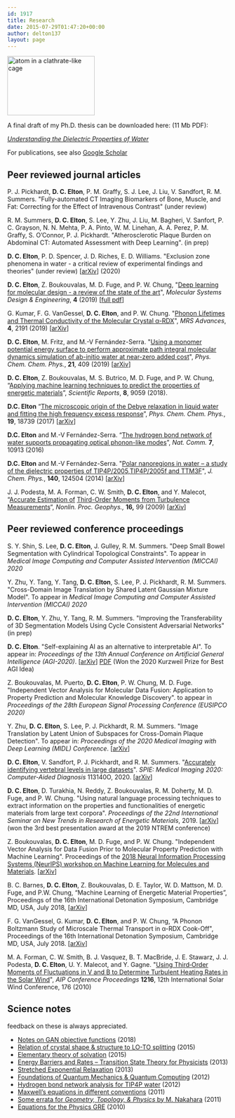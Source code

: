 ```yaml
---
id: 1917
title: Research
date: 2015-07-29T01:47:20+00:00
author: delton137
layout: page
---
```


<img class="alignright" src="http://www.danielcelton.com/wp-content/uploads/2015/09/waterbinding2-300x204.png" alt="atom in a clathrate-like cage" width="199" height="135" srcset="http://www.moreisdifferent.com/wp-content/uploads/2015/09/waterbinding2-300x204.png 300w, http://www.moreisdifferent.com/wp-content/uploads/2015/09/waterbinding2-768x523.png 768w, http://www.moreisdifferent.com/wp-content/uploads/2015/09/waterbinding2-1024x698.png 1024w, http://www.moreisdifferent.com/wp-content/uploads/2015/09/waterbinding2-1200x818.png 1200w, http://www.moreisdifferent.com/wp-content/uploads/2015/09/waterbinding2.png 1573w" sizes="(max-width: 199px) 100vw, 199px" />

A final draft of my Ph.D. thesis can be downloaded here: (11 Mb PDF):

*[Understanding the Dielectric Properties of Water](http://www.moreisdifferent.com/wp-content/uploads/2014/11/Daniel_Elton_Thesis_Final_Copy.pdf)*

For publications, see also [Google Scholar](https://scholar.google.com/citations?user=KG0pbOYAAAAJ)

## Peer reviewed journal articles
P. J. Pickhardt, **D. C. Elton**, P. M. Graffy, S. J. Lee, J. Liu, V. Sandfort, R. M. Summers. "Fully-automated CT Imaging Biomarkers of Bone, Muscle, and Fat: Correcting for the Effect of Intravenous Contrast" (under review)

R. M. Summers, **D. C. Elton**, S. Lee, Y. Zhu, J. Liu, M. Bagheri, V. Sanfort, P. C. Grayson, N. N. Mehta, P. A. Pinto, W. M. Linehan, A. A. Perez, P. M. Graffy, S. O’Connor, P. J. Pickhardt. "Atherosclerotic Plaque Burden on Abdominal CT: Automated Assessment with Deep Learning". (in prep)

**D. C. Elton**, P. D. Spencer, J. D. Riches, E. D. Williams. "Exclusion zone phenomena in water - a critical review of experimental findings and theories" (under review) [[arXiv](https://arxiv.org/abs/1909.06822)] (2020)

**D. C. Elton**, Z. Boukouvalas, M. D. Fuge, and P. W. Chung, "[Deep learning for molecular design - a review of the state of the art](https://pubs.rsc.org/en/Content/ArticleLanding/2019/ME/C9ME00039A#!divAbstract)", *Molecular Systems Design & Engineering*, **4** (2019) [[full pdf](http://www.moreisdifferent.com/assets/Elton_MSDE_review_final_published.pdf)]

G. Kumar, F. G. VanGessel, **D. C. Elton**, and P. W. Chung. "[Phonon Lifetimes and Thermal Conductivity of the Molecular Crystal α-RDX](https://www.cambridge.org/core/journals/mrs-advances/article/phonon-lifetimes-and-thermal-conductivity-of-the-molecular-crystal-rdx/14B1FC4424D8C4A659589DC535DBB5A7)", *MRS Advances*, **4**, 2191 (2019) [[arXiv](https://arxiv.org/abs/1904.12038)]

**D. C. Elton**,  M. Fritz, and M.-V Fernández-Serra. "[Using a monomer potential energy surface to perform approximate path integral molecular dynamics simulation of ab-initio water at near-zero added cost](https://pubs.rsc.org/en/Content/ArticleLanding/2019/CP/C8CP06077K#!divAbstract)", *Phys. Chem. Chem. Phys.*, **21**, 409 (2019) [[arXiv](https://arxiv.org/abs/1803.05740)]
<!--- <span style="font-size: 12px;"><br> My most recent project (currently unpublished but covered in the last chapter of my Ph.D. thesis), was on simulating water from “first principles”, ie. from the laws of quantum mechanics. The usual technique that physicists use to approximate the quantum mechanics of electrons in condensed matter systems, density functional theory, does not work well for water and much work is being done to understand its shortcomings. One usual assumption is that only electrons need to be treated quantum mechanically. We argue that for water both electrons and nuclei need to be treated quantum mechanically and that density functionals should be tested with nuclear quantum effects included. Our <a href="https://github.com/delton137/PIMD">custom code</a> implements a novel algorithm which greatly speeds up the calculation of nuclear quantum effects with only minor losses in accuracy. Accurate first principles simulations are important for developing energy materials and in computational drug design. </span> --->

**D. C. Elton**, Z. Boukouvalas, M. S. Butrico, M. D. Fuge, and P. W. Chung, “[Applying machine learning techniques to predict the properties of energetic materials](https://www.nature.com/articles/s41598-018-27344-x)”, *Scientific Reports*, **8**, 9059 (2018).

**D.C. Elton** &#8220;[The microscopic origin of the Debye relaxation in liquid water and fitting the high frequency excess response](http://pubs.rsc.org/en/Content/ArticleLanding/2017/CP/C7CP02884A#!divAbstract)&#8221;, _Phys. Chem. Chem. Phys._, **19**, 18739 (2017) [[arXiv](https://arxiv.org/abs/1704.01667v1)]
<!--- <span style="font-size: 12px;"><br>We review the literature on the Debye absorption peak of liquid water and the excess response on the high frequency side, and find lack of agreement on the microscopic phenomena underlying both of these features. To better understand the molecular origin of Debye peak we ran and analyzed large scale molecular dynamics simulations. We introduce the &#8220;spectrumfitter&#8221; Python package for fitting dielectric spectra and analyze different ways of fitting the high frequency excess,  and we propose using the generalized Lydanne-Sachs-Teller equation as a way of testing the physicality of model dielectric functions. Our results support the new theory by Popov, et al. that Debye relaxation is due to the propagation of defects through the H-bond network.  </span> --->

**D.C. Elton** and M.-V Fernández-Serra. &#8220;[The hydrogen bond network of water supports propagating optical phonon-like modes](http://www.nature.com/ncomms/2016/160104/ncomms10193/abs/ncomms10193.html)&#8221;, _Nat. Comm._ **7**, 10913 (2016)
<!--- <span style="font-size: 12px;"><br>We show that on subpicosecond time scales optical phonon modes can propagate through the hydrogen bond network of water over relatively long distances (2-4 nm). For the first time we study the LO-TO splitting in water&#8217;s dielectric spectra and show how this splitting can be related to local structure. We point out a previously unnoticed discrepancy in the Raman spectra peak assignment and offer a solution.</span> --->

**D.C. Elton** and  M.-V Fernández-Serra. "[Polar nanoregions in water &#8211; a study of the dielectric properties of TIP4P/2005,TIP4P/2005f and TTM3F](http://scitation.aip.org/content/aip/journal/jcp/140/12/10.1063/1.4869110)", _J. Chem. Phys._, **140**, 124504 (2014) [[arXiv](http://arxiv.org/abs/1401.5090)]
<!--- <span style="font-size: 12px;"><br> We present a critical comparison of the dielectric properties of three types of water model used in molecular dynamics &#8211; rigid, flexible, and polarizable. To better understand the dielectric properties of water we make a novel analogy to the physics of polar nanoregions in relaxor ferroelectric materials. We argue that polarizability is essential to accurately reproducing the dipolar ordering of the liquid and how it changes with temperature. </span> --->

J. J. Podesta, M. A. Forman, C. W. Smith, **D. C. Elton**, and Y. Malecot, &#8220;[Accurate Estimation of](http://www.nonlin-processes-geophys.net/16/99/2009/npg-16-99-2009.html) [Third-Order Moments from Turbulence Measurements](http://www.nonlin-processes-geophys.net/16/99/2009/npg-16-99-2009.html)&#8220;, _Nonlin. Proc. Geophys.,_ **16,** 99 (2009) [[arXiv](https://arxiv.org/abs/0901.3499)]

<!-------------------------------------------------------------------------------------------------------------->
## Peer reviewed conference proceedings


S. Y. Shin, S. Lee, **D. C. Elton**, J. Gulley, R. M. Summers. "Deep Small Bowel Segmentation with Cylindrical Topological Constraints". To appear in *Medical Image Computing and Computer Assisted Intervention (MICCAI) 2020*

Y. Zhu, Y. Tang, Y. Tang, **D. C. Elton**, S. Lee, P. J. Pickhardt, R. M. Summers. "Cross-Domain Image Translation by Shared Latent Gaussian Mixture Model". To appear in *Medical Image Computing and Computer Assisted Intervention (MICCAI) 2020*

**D. C. Elton**, Y. Zhu, Y. Tang, R. M. Summers. "Improving the Transferability of 3D Segmentation Models Using Cycle Consistent Adversarial Networks" (in prep)

**D. C. Elton**. "Self-explaining AI as an alternative to interpretable AI". To appear in: *Proceedings of the 13th Annual Conference on Artificial General Intelligence (AGI-2020)*. [[arXiv](https://arxiv.org/abs/2002.05149)] [PDF](/assets/self-explaining-AI-6-17-20.pdf) (Won the 2020 Kurzweil Prize for Best AGI Idea)

Z. Boukouvalas, M. Puerto, **D. C. Elton**, P. W. Chung, M. D. Fuge. "Independent Vector Analysis for Molecular Data Fusion: Application to Property Prediction and Molecular Knowledge Discovery". to appear in *Proceedings of the 28th European Signal Processing Conference (EUSIPCO 2020)*

Y. Zhu, **D. C. Elton**, S. Lee, P. J. Pickhardt, R. M. Summers. "Image Translation by Latent Union of Subspaces for Cross-Domain Plaque Detection". To appear in: *Proceedings of the 2020 Medical Imaging with Deep Learning (MIDL) Conference*. [[arXiv](https://arxiv.org/abs/2005.11384)]

**D. C. Elton**, V. Sandfort, P. J. Pickhardt, and R. M. Summers. "[Accurately identifying vertebral levels in large datasets](https://www.spiedigitallibrary.org/conference-proceedings-of-spie/11314/113140O/Accurately-identifying-vertebral-levels-in-large-datasets/10.1117/12.2551247.full?SSO=1)". *SPIE: Medical Imaging 2020: Computer-Aided Diagnosis* 113140O, 2020. [[arXiv](https://arxiv.org/abs/2001.10503)]

**D. C. Elton**, D. Turakhia, N. Reddy, Z. Boukouvalas, R. M. Doherty, M. D. Fuge, and P. W. Chung. "Using natural language processing techniques to extract information on the properties and functionalities of energetic materials from large text corpora". *Proceedings of the 22nd International Seminar on New Trends in Research of Energetic Materials*, 2019. [[arXiv](https://arxiv.org/abs/1903.00415)] (won the 3rd best presentation award at the 2019 NTREM conference)

Z. Boukouvalas, **D. C. Elton**, M. D. Fuge, and P. W. Chung. "Independent Vector Analysis for Data Fusion Prior to Molecular Property Prediction with Machine Learning". Proceedings of the [2018 Neural Information Processing Systems (NeurIPS) workshop on Machine Learning for Molecules and Materials](http://www.quantum-machine.org/workshops/nips2018draft/). [[arXiv](https://arxiv.org/abs/1811.00628)]

B. C. Barnes, **D. C. Elton**, Z. Boukouvalas, D. E. Taylor, W. D. Mattson, M. D. Fuge, and P.W. Chung, “Machine Learning of Energetic Material Properties”, Proceedings of the 16th International Detonation Symposium, Cambridge MD, USA, July 2018, [[arXiv](https://arxiv.org/abs/1807.06156)]

F. G. VanGessel, G. Kumar, **D. C. Elton**, and P. W. Chung, “A Phonon Boltzmann Study of Microscale Thermal Transport in α-RDX Cook-Off", Proceedings of the 16th International Detonation Symposium, Cambridge MD, USA, July 2018. [[arXiv](https://arxiv.org/abs/1808.08295)]

M. A. Forman, C. W. Smith, B. J. Vasquez, B. T. MacBride, J. E. Stawarz, J. J. Podesta, **D. C. Elton**, U. Y. Malecot, and Y. Gagne. "[Using Third‐Order Moments of Fluctuations in V and B to Determine Turbulent Heating Rates in the Solar Wind](https://aip.scitation.org/doi/abs/10.1063/1.3395830)", *AIP Conference Proceedings* **1216**, 12th International Solar Wind Conference, 176 (2010)

## Science notes

feedback on these is always appreciated.

* [Notes on GAN objective functions](http://www.moreisdifferent.com/assets/science_notes/notes_on_GAN_objective_functions.pdf) (2018)
* [Relation of crystal shape & structure to LO-TO splitting](http://www.moreisdifferent.com/wp-content/uploads/2015/08/loto1.pdf) (2015)
* [Elementary theory of solvation](http://www.moreisdifferent.com/wp-content/uploads/2015/08/solvation4.pdf) (2015)
* [Energy Barriers and Rates &#8211; Transition State Theory for Physicists](http://www.moreisdifferent.com/wp-content/uploads/2015/07/transition_state_theory_dan_elton1.pdf) (2013)
* [Stretched Exponential Relaxation](http://www.moreisdifferent.com/wp-content/uploads/2015/07/stretched.pdf) (2013)
* [Foundations of Quantum Mechanics & Quantum Computing](http://www.moreisdifferent.com/wp-content/uploads/2015/07/foundations-of-qm_dan-elton.pdf) (2012)
* [Hydrogen bond network analysis for TIP4P water](http://www.moreisdifferent.com/wp-content/uploads/2015/07/hydrogen_bond_network_analysis_dan_elton.pdf) (2012)
* [Maxwell&#8217;s equations in different conventions](http://www.moreisdifferent.com/wp-content/uploads/2015/07/maxwells-equations-dan-elton.pdf) (2011)
* [Some errata for _Geometry, Topology, & Physics_ by M. Nakahara](http://www.moreisdifferent.com/wp-content/uploads/2015/08/Nakahara_Errata.pdf) (2011)
* [Equations for the Physics GRE](http://www.moreisdifferent.com/assets/science_notes/physics_GRE_equations.pdf) (2010)

<!--
## Select conference abstracts
P. W. Chung, M. D. Fuge, I. Michel-Tyler, Z. Boukouvalas, R. Doherty, **D. C. Elton**, R. Gunderson, and L. Elmasry, “Natural Language Processing and Machine Learning of Text-Based Energetics: Open Literature and Data Sources”. *67th JANNAF Propulsion Meeting*, Pittsburgh, PA. (2020)

G. Kumar, F. VanGessel, P. W. Chung, **D. C. Elton**. "[Phonon Lifetimes in the Molecular Crystal α-RDX](https://mrsspring2019.zerista.com/event/member/558754)". *MRS Spring Meeting* (2019)

**D. C. Elton**, M. Fritz, J. Soler, M.-V. Fernandez-Serra. "[Accurate path integral molecular dynamics simulation of ab-initio water at near-zero added cost](https://ui.adsabs.harvard.edu/abs/2016APS..MARK47001E/abstract)". *APS March Meeting* (2016)

**D. C. Elton**, M.-V. Fernandez-Serra. "[Exploring the nonlocal dielectric susceptibility of liquid water in the terahertz regime-propagating modes, Debye relaxation and overscreening](https://ui.adsabs.harvard.edu/abs/2015APS..MARD26003E/abstract)". *APS March Meeting*, (2015)

**D. C. Elton**, M.-V. Fernandez-Serra. "[Polar nanoregions in water - a study of the dielectric properties of TIP4P/2005, TIP4P2005f and TTM3F](http://meetings.aps.org/link/BAPS.2014.MAR.Q3.8)". *APS March Meeting*, (2014)

L. Pedroza, **D. C. Elton**, M.-V. Fernandez-Serra. "[Connexions between density and dielectric properties of water](https://meetings.aps.org/Meeting/MAR13/Session/T42.7)". *APS March Meeting*, (2013)

C. W. Smith, M. A. Forman, J. J. Podesta, B. J. Vasquez, W. H. Matthaeus, J. A. Tessein, J. E. Stawarz, B. T. MacBride, J. E. Borovsky, **D.C. Elton**. "[Turbulent Cascade Dynamics in the Interplanetary Plasma](https://ui.adsabs.harvard.edu/abs/2008AGUFMNG43B..03S/abstract)" *AGU Fall Meeting*, (2008)


 [Optical Pumping of Rubidium Vapor](http://www.moreisdifferent.com/wp-content/uploads/2015/07/lab1_optical_pumping_dan_elton.pdf)
[The Lifetime of Carbon-11](http://www.moreisdifferent.com/wp-content/uploads/2015/07/lab2_c11_lifetime_dan_elton.pdf)
[Hall effect measurements of the carrier density and mobility of a 3D electron gas in a GaAs/AlGaAs heterostructure](http://www.moreisdifferent.com/wp-content/uploads/2015/07/lab3_hall_effect_dan_elton.pdf) -->
